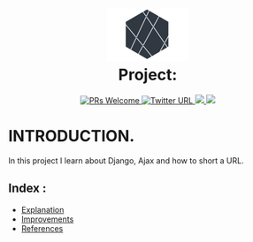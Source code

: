 <h1 align="center">
  <img src="images/logo.png">
  <br/>
  Project: 
  <br>
</h1>

<p align="center">
  <a href="http://makeapullrequest.com">
    <img src="https://img.shields.io/badge/PRs-welcome-brightgreen.svg?style=flat-square" alt="PRs Welcome">
    </a>
   <a href="https://twitter.com/Alejandrosin_" >
    <img alt="Twitter URL" src="https://img.shields.io/twitter/url?style=social&url=https%3A%2F%2Ftwitter.com%2FAlejandrosin_">
  </a>
  <a href="https://github.com/Alejandro-sin?tab=followers">
    <img src="https://img.shields.io/github/followers/Alejandro-sin?tab=followers?style=social">
  </a>
  <a href="">
    <img src="https://img.shields.io/badge/NoteBooks-blue.svg?style=flat-square">
  </a>
</p>


# INTRODUCTION.

In this project I learn about Django, Ajax and how to short a URL.

## **Index** :

<ul>
      <li><a href="#Explanation"> Explanation</a></li>
      <li><a href="#Improvements"> Improvements</a></li>
      <li><a href="#References"> References</a></li>
</ul>














